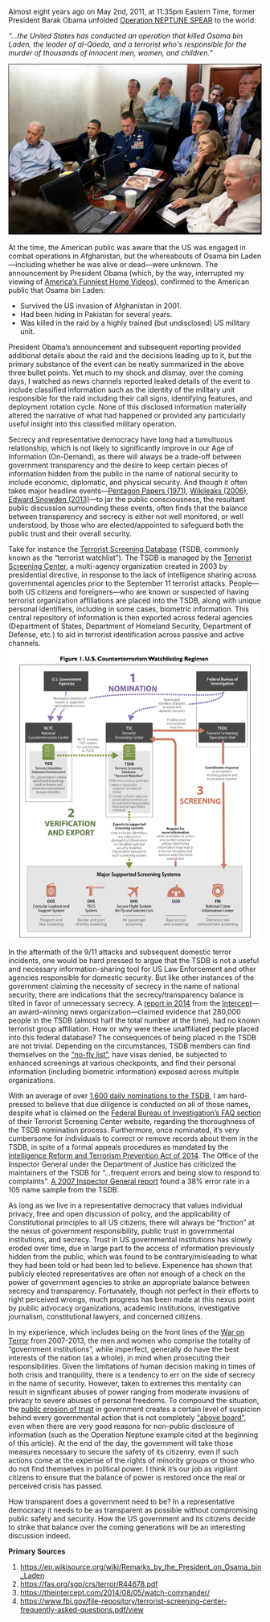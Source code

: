  
  Almost eight years ago on May 2nd, 2011, at 11:35pm Eastern Time, former President Barak Obama unfolded [Operation NEPTUNE SPEAR](https://www.arcgis.com/apps/MapJournal/index.html?appid=b2ae7eee15c846e2844c38d6a742e43e) to the world:

  *“…the United States has conducted an operation that killed Osama bin Laden, the leader of al-Qaeda, and a terrorist who's responsible for the murder of thousands of innocent men, women, and children.”*
  
![Neptune Spear Command Center](https://github.com/americanthinker/W209/blob/master/NSCommandCenter.png)
	
At the time, the American public was aware that the US was engaged in combat operations in Afghanistan, but the whereabouts of Osama bin Laden—including whether he was alive or dead—were unknown.  The announcement by President Obama (which, by the way, interrupted my viewing of [America’s Funniest Home Videos](https://afv.com/)), confirmed to the American public that Osama bin Laden: 

*	Survived the US invasion of Afghanistan in 2001.
*	Had been hiding in Pakistan for several years.
*	Was killed in the raid by a highly trained (but undisclosed) US military unit.
	
President Obama’s announcement and subsequent reporting provided additional details about the raid and the decisions leading up to it, but the primary substance of the event can be neatly summarized in the above three bullet points.  Yet much to my shock and dismay, over the coming days, I watched as news channels reported leaked details of the event to include classified information such as the identity of the military unit responsible for the raid including their call signs, identifying features, and deployment rotation cycle.  None of this disclosed information materially altered the narrative of what had happened or provided any particularly useful insight into this classified military operation. 

Secrecy and representative democracy have long had a tumultuous relationship, which is not likely to significantly improve in our Age of Information (On-Demand), as there will always be a trade-off between government transparency and the desire to keep certain pieces of information hidden from the public in the name of national security to include economic, diplomatic, and physical security.  And though it often takes major headline events—[Pentagon Papers (1971)](https://www.archives.gov/research/pentagon-papers), [Wikileaks (2006)](https://en.wikipedia.org/wiki/WikiLeaks), [Edward Snowden (2013)](https://en.wikipedia.org/wiki/Edward_Snowden)—to jar the public consciousness, the resultant public discussion surrounding these events, often finds that the balance between transparency and secrecy is either not well monitored, or well understood, by those who are elected/appointed to safeguard both the public trust and their overall security.  

Take for instance the [Terrorist Screening Database](https://fas.org/sgp/crs/terror/R44678.pdf) (TSDB, commonly known as the “terrorist watchlist”).  The TSDB is managed by the [Terrorist Screening Center](https://www.fbi.gov/about/leadership-and-structure/national-security-branch/tsc), a multi-agency organization created in 2003 by presidential directive, in response to the lack of intelligence sharing across governmental agencies prior to the September 11 terrorist attacks.  People—both US citizens and foreigners—who are known or suspected of having terrorist organization affiliations are placed into the TSDB, along with unique personal identifiers, including in some cases, biometric information.  This central repository of information is then exported across federal agencies (Department of States, Department of Homeland Security, Department of Defense, etc.) to aid in terrorist identification across passive and active channels.  
![TSDB Nomination Regimen](https://github.com/americanthinker/W209/blob/master/watchlistingRegimen.png)            

In the aftermath of the 9/11 attacks and subsequent domestic terror incidents, one would be hard pressed to argue that the TSDB is not a useful and necessary information-sharing tool for US Law Enforcement and other agencies responsible for domestic security.  But like other instances of the government claiming the necessity of secrecy in the name of national security, there are indications that the secrecy/transparency balance is tilted in favor of unnecessary secrecy.  A [report in 2014](https://theintercept.com/2014/08/05/watch-commander/) from the [Intercept](https://theintercept.com/)—an award-winning news organization—claimed evidence that 280,000 people in the TSDB (almost half the total number at the time), had no known terrorist group affiliation.  How or why were these unaffiliated people placed into this federal database?  The consequences of being placed in the TSDB are not trivial.  Depending on the circumstances, TSDB members can find themselves on the [“no-fly list”](https://en.wikipedia.org/wiki/No_Fly_List), have visas denied, be subjected to enhanced screenings at various checkpoints, and find their personal information (including biometric information) exposed across multiple organizations.

With an average of over [1,600 daily nominations to the TSDB](http://www.washingtonpost.com/wp-dyn/content/article/2009/10/31/AR2009103102141.html?noredirect=on), I am hard-pressed to believe that due diligence is conducted on all of those names, despite what is claimed on the [Federal Bureau of Investigation’s FAQ section](https://www.fbi.gov/file-repository/terrorist-screening-center-frequently-asked-questions.pdf/view) of their Terrorist Screening Center website, regarding the thoroughness of the TSDB nomination process.  Furthermore, once nominated, it’s very cumbersome for individuals to correct or remove records about them in the TSDB, in spite of a formal appeals procedures as mandated by the [Intelligence Reform and Terrorism Prevention Act of 2014](https://csis-prod.s3.amazonaws.com/s3fs-public/legacy_files/files/media/csis/pubs/041201_irtpa_overview.pdf).  The Office of the Inspector General under the Department of Justice has criticized the maintainers of the TSDB for “…frequent errors and being slow to respond to complaints”.  [A 2007 Inspector General report](https://oig.justice.gov/reports/FBI/a0741/final.pdf) found a 38% error rate in a 105 name sample from the TSDB.

As long as we live in a representative democracy that values individual privacy, free and open discussion of policy, and the applicability of Constitutional principles to all US citizens, there will always be “friction” at the nexus of government responsibility, public trust in governmental institutions, and secrecy.  Trust in US governmental institutions has slowly eroded over time, due in large part to the access of information previously hidden from the public, which was found to be contrary/misleading to what they had been told or had been led to believe.  Experience has shown that publicly elected representatives are often not enough of a check on the power of government agencies to strike an appropriate balance between secrecy and transparency.  Fortunately, though not perfect in their efforts to right perceived wrongs, much progress has been made at this nexus point by public advocacy organizations, academic institutions, investigative journalism, constitutional lawyers, and concerned citizens.  

In my experience, which includes being on the front lines of the [War on Terror]( https://en.wikipedia.org/wiki/War_on_Terror) from 2007-2013, the men and women who comprise the totality of “government institutions”, while imperfect, generally do have the best interests of the nation (as a whole), in mind when prosecuting their responsibilities.  Given the limitations of human decision making in times of both crisis and tranquility, there is a tendency to err on the side of secrecy in the name of security.  However, taken to extremes this mentality can result in significant abuses of power ranging from moderate invasions of privacy to severe abuses of personal freedoms.  To compound the situation, the [public erosion of trust]( http://www.people-press.org/2017/12/14/public-trust-in-government-1958-2017/) in government creates a certain level of suspicion behind every governmental action that is not completely [“above board”]( https://www.phrases.org.uk/meanings/22300.html), even when there are very good reasons for non-public disclosure of information (such as the Operation Neptune example cited at the beginning of this article).  At the end of the day, the government will take those measures necessary to secure the safety of its citizenry, even if such actions come at the expense of the rights of minority groups or those who do not find themselves in political power.  I think it’s our job as vigilant citizens to ensure that the balance of power is restored once the real or perceived crisis has passed.  

How transparent does a government need to be?  In a representative democracy it needs to be as transparent as possible without compromising public safety and security. How the US government and its citizens decide to strike that balance over the coming generations will be an interesting discussion indeed. 


**Primary Sources**
1. https://en.wikisource.org/wiki/Remarks_by_the_President_on_Osama_bin_Laden
2. https://fas.org/sgp/crs/terror/R44678.pdf
3. https://theintercept.com/2014/08/05/watch-commander/
4. https://www.fbi.gov/file-repository/terrorist-screening-center-frequently-asked-questions.pdf/view
	

